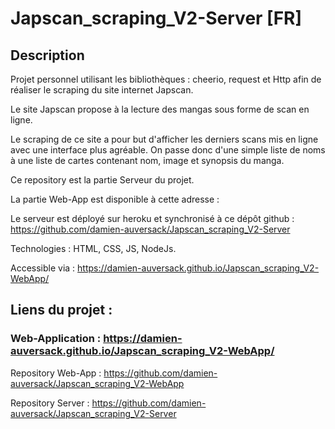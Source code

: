 # Japscan_scraping_V2-Server [FR]
## Description
Projet personnel utilisant les bibliothèques : cheerio, request et Http afin de réaliser le scraping du site internet Japscan. 

Le site Japscan propose à la lecture des mangas sous forme de scan en ligne.

Le scraping de ce site a pour but d'afficher les derniers scans mis en ligne avec une interface plus agréable. 
On passe donc d'une simple liste de noms à une liste de cartes contenant nom, image et synopsis du manga.

Ce repository est la partie Serveur du projet.

La partie Web-App est disponible à cette adresse : 

Le serveur est déployé sur heroku 
et synchronisé à ce dépôt github : https://github.com/damien-auversack/Japscan_scraping_V2-Server

Technologies : HTML, CSS, JS, NodeJs.

Accessible via : https://damien-auversack.github.io/Japscan_scraping_V2-WebApp/

## Liens du projet :

### Web-Application : https://damien-auversack.github.io/Japscan_scraping_V2-WebApp/

Repository Web-App : https://github.com/damien-auversack/Japscan_scraping_V2-WebApp

Repository Server : https://github.com/damien-auversack/Japscan_scraping_V2-Server
